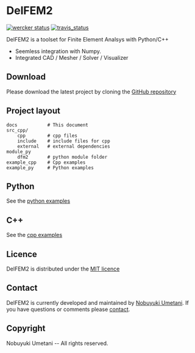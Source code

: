 # DelFEM2

[![wercker status](https://app.wercker.com/status/03b6d924ec82270e22a04c3584fbf4de/s/master "wercker status")](https://app.wercker.com/project/byKey/03b6d924ec82270e22a04c3584fbf4de) [![travis_status](https://travis-ci.org/nobuyuki83/delfem2.svg?branch=master)](https://travis-ci.org/nobuyuki83/delfem2)


DelFEM2 is a toolset for Finite Element Analsys with Python/C++

- Seemless integration with Numpy.
- Integrated CAD / Mesher / Solver / Visualizer


## Download

Please download the latest project by cloning the [GitHub repository](https://github.com/nobuyuki83/delfem2)

## Project layout

    docs           # This document
    src_cpp/
        cpp        # cpp files
        include    # include files for cpp
        external   # external dependencies
    module_py
        dfm2       # python module folder
    example_cpp    # Cpp examples
    example_py     # Python examples


## Python

See the [python examples](example_py)

## C++

See the [cpp examples](example_cpp)


## Licence

DelFEM2 is distributed under the [MIT licence](https://github.com/nobuyuki83/delfem2/blob/master/LICENSE)



## Contact

DelFEM2 is currently developed and maintained by [Nobuyuki Umetani](http://www.nobuyuki-umetani.com/). If you have questions or comments please [contact](mailto:n.umetani@gmail.com).


## Copyright

Nobuyuki Umetani -- All rights reserved.



